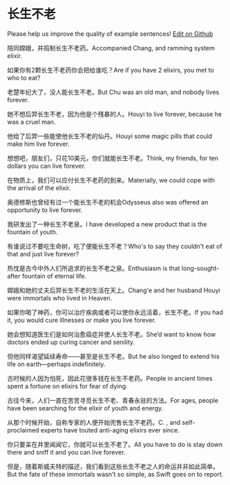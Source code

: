 # 长生不老

Please help us improve the quality of example sentences! [Edit on Github](https://github.com/jiyushe/jiyu-example-sentence-source/blob/main/chinese/changshengbulao.md)

<p><span class="chinese">陪同嫦娥，并捣制长生不老药。</span><span class="english">Accompanied Chang, and ramming system elixir.</span></p>

<p><span class="chinese">如果你有2颗长生不老药你会把给谁吃？</span><span class="english">Are if you have 2 elixirs, you met to who to eat?</span></p>

<p><span class="chinese">老楚年纪大了，没人能长生不老。</span><span class="english">But Chu was an old man, and nobody lives forever.</span></p>

<p><span class="chinese">她不想后羿长生不老，因为他是个残暴的人。</span><span class="english">Houyi to live forever, because he was a cruel man.</span></p>

<p><span class="chinese">他给了后羿一些能使他长生不老的仙丹。</span><span class="english">Houyi some magic pills that could make him live forever.</span></p>

<p><span class="chinese">想想吧，朋友们，只花10美元，你们就能长生不老。</span><span class="english">Think, my friends, for ten dollars you can live forever.</span></p>

<p><span class="chinese">在物质上，我们可以应付长生不老药的到来。</span><span class="english">Materially, we could cope with the arrival of the elixir.</span></p>

<p><span class="chinese">奥德修斯也曾经有过一个能长生不老的机会</span><span class="english">Odysseus also was offered an opportunity to live forever.</span></p>

<p><span class="chinese">我研发出了一种长生不老泉。</span><span class="english">I have developed a new product that is the fountain of youth.</span></p>

<p><span class="chinese">有谁说过不要吃生命树，吃了便能长生不老？</span><span class="english">Who's to say they couldn't eat of that and just live forever?</span></p>

<p><span class="chinese">热忱是古今中外人们所追求的长生不老之泉。</span><span class="english">Enthusiasm is that long-sought-after fountain of eternal life.</span></p>

<p><span class="chinese">嫦娥和她的丈夫后羿长生不老的生活在天上。</span><span class="english">Chang'e and her husband Houyi were immortals who lived in Heaven.</span></p>

<p><span class="chinese">如果你喝了神药，你可以治疗疾病或者可以使你永远活着，长生不老。</span><span class="english">If you had it, you would cure illnesses or make you live forever.</span></p>

<p><span class="chinese">她会想知道医生们是如何治愈癌症并使人长生不老。</span><span class="english">She’d want to know how doctors ended up curing cancer and senility.</span></p>

<p><span class="chinese">但他同样渴望延续寿命——甚至是长生不老。</span><span class="english">But he also longed to extend his life on earth—perhaps indefinitely.</span></p>

<p><span class="chinese">古时候的人因为怕死，因此花很多钱在长生不老药。</span><span class="english">People in ancient times spent a fortune on elixirs for fear of dying.</span></p>

<p><span class="chinese">古往今来，人们一直在苦苦寻觅长生不老、青春永驻的方法。</span><span class="english">For ages, people have been searching for the elixir of youth and energy.</span></p>

<p><span class="chinese">从那个时候开始，自称专家的人便开始兜售长生不老药。</span><span class="english">C. , and self-proclaimed experts have touted anti-aging elixirs ever since.</span></p>

<p><span class="chinese">你只要呆在井里闻闻它，你就可以长生不老了。</span><span class="english">All you have to do is stay down there and sniff it and you can live forever.</span></p>

<p><span class="chinese">但是，随着斯威夫特的描述，我们看到这些长生不老之人的命运并非如此简单。</span><span class="english">But the fate of these immortals wasn't so simple, as Swift goes on to report.</span></p>

